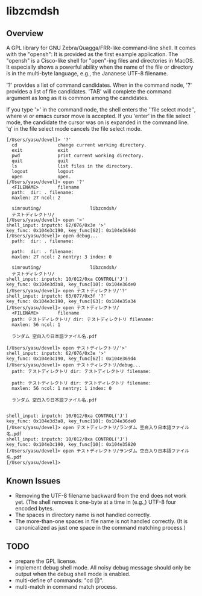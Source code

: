 # libzcmdsh

## Overview

A GPL library for GNU Zebra/Quagga/FRR-like command-line shell.
It comes with the "opensh": It is provided as the first example application.
The "opensh" is a Cisco-like shell for "open"-ing files and directories
in MacOS. It especially shows a powerful ability when the name of the
file or directory is in the multi-byte language, e.g.,
the Jananese UTF-8 filename.

'?' provides a list of command candidates.
When in the <FILENAME> command node, '?' provides a list of
file candidates. 'TAB' will complete the command argument
as long as it is common among the candidates.

If you type '>' in the <FILENAME> command node, the shell enters
the ''file select mode'', where vi or emacs cursor move is accepted.
If you 'enter' in the file select mode, the candidate the cursor was on
is expanded in the command line.
'q' in the file select mode cancels the file select mode.

```
[/Users/yasu/devel]> '?'
  cd               change current working directory.
  exit             exit
  pwd              print current working directory.
  quit             quit
  ls               list files in the directory.
  logout           logout
  open             open.
[/Users/yasu/devel]> open '?'
  <FILENAME>       filename
  path:  dir: . filename: 
  maxlen: 27 ncol: 2

  simrouting/                  libzcmdsh/                   
  テストディレクトリ/ 
[/Users/yasu/devel]> open '>'
shell_input: inputch: 62/076/0x3e '>'
key_func: 0x104e3c190, key_func[62]: 0x104e369d4
[/Users/yasu/devel]> open debug...
  path:  dir: . filename: 

  path:  dir: . filename: 
  maxlen: 27 ncol: 2 nentry: 3 index: 0

  simrouting/                  libzcmdsh/                   
  テストディレクトリ/ 
shell_input: inputch: 10/012/0xa CONTROL('J')
key_func: 0x104e3d3a8, key_func[10]: 0x104e36de0
[/Users/yasu/devel]> open テストディレクトリ/'?'
shell_input: inputch: 63/077/0x3f '?'
key_func: 0x104e3c190, key_func[63]: 0x104e35a34
[/Users/yasu/devel]> open テストディレクトリ/
  <FILENAME>       filename
  path: テストディレクトリ/ dir: テストディレクトリ filename: 
  maxlen: 56 ncol: 1

  ランダム 空白入り日本語ファイル名.pdf  

[/Users/yasu/devel]> open テストディレクトリ/'>'
shell_input: inputch: 62/076/0x3e '>'
key_func: 0x104e3c190, key_func[62]: 0x104e369d4
[/Users/yasu/devel]> open テストディレクトリ/debug...
  path: テストディレクトリ dir: テストディレクトリ filename: 

  path: テストディレクトリ dir: テストディレクトリ filename: 
  maxlen: 56 ncol: 1 nentry: 1 index: 0

  ランダム 空白入り日本語ファイル名.pdf


shell_input: inputch: 10/012/0xa CONTROL('J')
key_func: 0x104e3d3a8, key_func[10]: 0x104e36de0
[/Users/yasu/devel]> open テストディレクトリ/ランダム 空白入り日本語ファイル名.pdf
shell_input: inputch: 10/012/0xa CONTROL('J')
key_func: 0x104e3c190, key_func[10]: 0x104e35820
[/Users/yasu/devel]> open テストディレクトリ/ランダム 空白入り日本語ファイル名.pdf
[/Users/yasu/devel]> 
```

## Known Issues

- Removing the UTF-8 filename backward from the end does not work yet.
  (The shell removes it one-byte at a time in (e.g.,) UTF-8 four encoded bytes.
- The spaces in directory name is not handled correctly.
- The more-than-one spaces in file name is not handled correctly.
  (It is canonicalized as just one space in the command matching process.)

## TODO

- prepare the GPL license.
- implement debug shell mode. All noisy debug message should only be
  output when the debug shell mode is enabled.
- multi-define of commands: "cd (|<FILENAME>)".
- multi-match in command match process.


